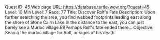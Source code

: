 Quest ID: 45
Web page URL: https://database.turtle-wow.org/?quest=45
Level: 10
Min Level: 7
Race: 77
Title: Discover Rolf's Fate
Description: Upon further searching the area, you find webbed footprints leading east along the shore of Stone Cairn Lake.In the distance to the east, you can just barely see a Murloc village.$B$BPerhaps Rolf's fate ended there...
Objective: Search the murloc village for Rolf, or signs of his death.
